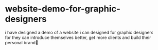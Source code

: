 # website-demo-for-graphic-designers
i have designed a demo of a website i can designed for graphic designers for they can introduce themselves better, get more clients and build their personal brand🙂
